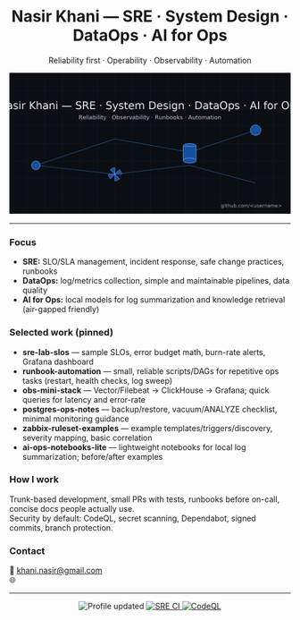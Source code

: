 <h1 align="center">Nasir Khani — SRE · System Design · DataOps · AI for Ops</h1>
<p align="center">Reliability first · Operability · Observability · Automation</p>

<p align="center">
  <img src="assets/sre-dataops-cover.png" alt="SRE · System Design · DataOps · AI for Ops" width="880" />
</p>

---

### Focus
- **SRE:** SLO/SLA management, incident response, safe change practices, runbooks
- **DataOps:** log/metrics collection, simple and maintainable pipelines, data quality
- **AI for Ops:** local models for log summarization and knowledge retrieval (air-gapped friendly)

### Selected work (pinned)
- **sre-lab-slos** — sample SLOs, error budget math, burn-rate alerts, Grafana dashboard
- **runbook-automation** — small, reliable scripts/DAGs for repetitive ops tasks (restart, health checks, log sweep)
- **obs-mini-stack** — Vector/Filebeat → ClickHouse → Grafana; quick queries for latency and error-rate
- **postgres-ops-notes** — backup/restore, vacuum/ANALYZE checklist, minimal monitoring guidance
- **zabbix-ruleset-examples** — example templates/triggers/discovery, severity mapping, basic correlation
- **ai-ops-notebooks-lite** — lightweight notebooks for local log summarization; before/after examples

### How I work
Trunk-based development, small PRs with tests, runbooks before on-call, concise docs people actually use.  
Security by default: CodeQL, secret scanning, Dependabot, signed commits, branch protection.

### Contact
📧 khani.nasir@gmail.com  
🌐 <add your site or LinkedIn here>

---

<p align="center">
  <img alt="Profile updated" src="https://img.shields.io/github/last-commit/nasirkhani/nasirkhani?label=profile%20updated" />
  <a href="https://github.com/nasirkhani/sre-lab-slos/actions">
    <img alt="SRE CI" src="https://img.shields.io/github/actions/workflow/status/nasirkhani/sre-lab-slos/ci.yml?label=SRE%20CI">
  </a>
  <a href="https://github.com/nasirkhani/obs-mini-stack/actions">
    <img alt="CodeQL" src="https://img.shields.io/github/actions/workflow/status/nasirkhani/obs-mini-stack/codeql.yml?label=CodeQL">
  </a>
</p>
